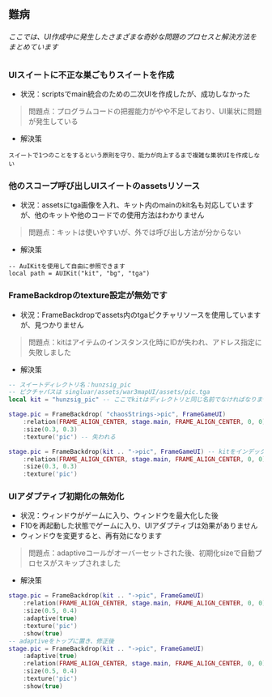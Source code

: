 ## 難病

###### ここでは、UI作成中に発生したさまざまな奇妙な問題のプロセスと解決方法をまとめています

### UIスイートに不正な巣ごもりスイートを作成

* 状況：scriptsでmain統合のための二次UIを作成したが、成功しなかった

> 問題点：プログラムコードの把握能力がやや不足しており、UI巣状に問題が発生している

* 解決策

```
スイートで1つのことをするという原則を守り、能力が向上するまで複雑な巣状UIを作成しない
```

### 他のスコープ呼び出しUIスイートのassetsリソース

* 状況：assetsにtga画像を入れ、キット内のmainのkit名も対応していますが、他のキットや他のコードでの使用方法はわかりません

> 問題点：キットは使いやすいが、外では呼び出し方法が分からない

* 解決策

```
-- AuIKitを使用して自由に参照できます
local path = AUIKit("kit", "bg", "tga")
```

### FrameBackdropのtexture設定が無効です

* 状況：FrameBackdropでassets内のtgaピクチャリソースを使用していますが、見つかりません

> 問題点：kitはアイテムのインスタンス化時にIDが失われ、アドレス指定に失敗しました

* 解決策

```lua
-- スイートディレクトリ名：hunzsig_pic
-- ピクチャパスは singluar/assets/war3mapUI/assets/pic.tga
local kit = "hunzsig_pic" -- ここでkitはディレクトリと同じ名前でなければなりません

stage.pic = FrameBackdrop( "chaosStrings->pic", FrameGameUI)
    :relation(FRAME_ALIGN_CENTER, stage.main, FRAME_ALIGN_CENTER, 0, 0)
    :size(0.3, 0.3)
    :texture('pic') -- 失われる

stage.pic = FrameBackdrop(kit .. "->pic", FrameGameUI) -- kitをインデックスセグメントに追加し、->で分割
    :relation(FRAME_ALIGN_CENTER, stage.main, FRAME_ALIGN_CENTER, 0, 0)
    :size(0.3, 0.3)
    :texture('pic')
```

### UIアダプティブ初期化の無効化

* 状況：ウィンドウがゲームに入り、ウィンドウを最大化した後
* F10を再起動した状態でゲームに入り、UIアダプティブは効果がありません
* ウィンドウを変更すると、再有効になります

> 問題点：adaptiveコールがオーバーセットされた後、初期化sizeで自動プロセスがスキップされました

* 解決策

```lua
stage.pic = FrameBackdrop(kit .. "->pic", FrameGameUI)
    :relation(FRAME_ALIGN_CENTER, stage.main, FRAME_ALIGN_CENTER, 0, 0)
    :size(0.5, 0.4)
    :adaptive(true)
    :texture('pic')
    :show(true)
-- adaptiveをトップに置き、修正後
stage.pic = FrameBackdrop(kit .. "->pic", FrameGameUI)
    :adaptive(true)
    :relation(FRAME_ALIGN_CENTER, stage.main, FRAME_ALIGN_CENTER, 0, 0)
    :size(0.5, 0.4)
    :texture('pic')
    :show(true)
```


